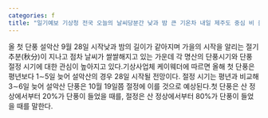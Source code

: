 ```yaml
---
categories: f
title: "일기예보 기상청 전국 오늘의 날씨당분간 낮과 밤 큰 기온차 내일 제주도 중심 비 올 첫 단풍 설악산 9월 28일 시작"
---
```

올 첫 단풍 설악산 9월 28일 시작낮과 밤의 길이가 같아지며 가을의 시작을 알리는 절기 추분(秋分)이 지나고 점차 날씨가 쌀쌀해지고 있는 가운데 각 명산의 단풍시기와 단풍 절정 시기에 대한 관심이 높아지고 있다.기상사업체 케이웨더에 따르면 올해 첫 단풍은 평년보다 1∼5일 늦어 설악산의 경우 28일 시작될 전망이다. 절정 시기는 평년과 비교해 3∼6일 늦어 설악산 단풍은 10월 19일쯤 절정에 이를 것으로 예상된다.첫 단풍은 산 정상에서부터 20%가 단풍이 들었을 때를, 절정은 산 정상에서부터 80%가 단풍이 들었을 때를 말한다.